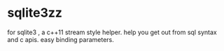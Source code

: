 # sqlite3zz
for sqlite3 , a c++11 stream style helper. help you get out from sql syntax and c apis. easy binding parameters.
